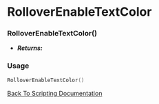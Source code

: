 # RolloverEnableTextColor

### RolloverEnableTextColor()
- ***Returns:*** 

### Usage

```Lua
RolloverEnableTextColor()
```


[Back To Scripting Documentation](../README.md)

